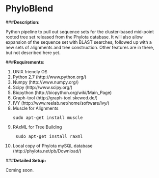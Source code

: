 PhyloBlend
==========

###<strong>Description:</strong>

Python pipeline to pull out sequence sets for the cluster-based mid-point rooted tree set released from the Phylota database. It will also allow expansion of the sequence set with BLAST searches, followed up with a new sets of alignments and tree construction. Other features are in there, but not described here yet.


###<strong>Requirements:</strong>

<ol>
<li>UNIX friendly OS
<li>Python 2.7 (http://www.python.org/)</li>
<li>Numpy (http://www.numpy.org/)</li>
<li>Scipy (http://www.scipy.org/)</li>
<li>Biopython (http://biopython.org/wiki/Main_Page)</li>
<li>Graph-tool (http://graph-tool.skewed.de/)</li>
<li>IVY (http://www.reelab.net/home/software/ivy/)</li>
<li>Muscle for Alignments <pre>sudo apt-get install muscle</pre>
<li>RAxML for Tree Building <pre> sudo apt-get install raxml</pre>
<li>Local copy of Phylota mySQL database (http://phylota.net/pb/Download/)</li>
</ol>

###<strong>Detailed Setup:</strong>

Coming soon.
